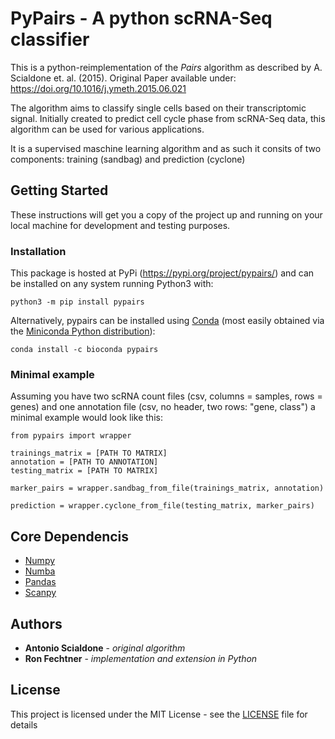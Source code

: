 # PyPairs - A python scRNA-Seq classifier

This is a python-reimplementation of the _Pairs_ algorithm as described by A. Scialdone et. al. (2015).
Original Paper available under: https://doi.org/10.1016/j.ymeth.2015.06.021

The algorithm aims to classify single cells based on their transcriptomic signal. Initially created to predict cell
cycle phase from scRNA-Seq data, this algorithm can be used for various applications.

It is a supervised maschine learning algorithm and as such it consits of two components: 
training (sandbag) and prediction (cyclone)

## Getting Started

These instructions will get you a copy of the project up and running on your local machine for development and testing 
purposes. 

### Installation

This package is hosted at PyPi (https://pypi.org/project/pypairs/) and can be installed on any system running Python3 
with:

```
python3 -m pip install pypairs
```

Alternatively, pypairs can be installed using [Conda](https://conda.io/docs/) (most easily obtained via the [Miniconda Python distribution](https://conda.io/miniconda.html)):

```
conda install -c bioconda pypairs
```

### Minimal example

Assuming you have two scRNA count files (csv, columns = samples, rows = genes) and one annotation file (csv, no header, 
two rows: "gene, class") a minimal example would look like this:

```
from pypairs import wrapper

trainings_matrix = [PATH TO MATRIX]
annotation = [PATH TO ANNOTATION]
testing_matrix = [PATH TO MATRIX]

marker_pairs = wrapper.sandbag_from_file(trainings_matrix, annotation)

prediction = wrapper.cyclone_from_file(testing_matrix, marker_pairs)
```

## Core Dependencis

* [Numpy](http://www.numpy.org/) 
* [Numba](https://numba.pydata.org/)
* [Pandas](https://pandas.pydata.org/)
* [Scanpy](https://github.com/theislab/scanpy)

## Authors

* **Antonio Scialdone** - *original algorithm*
* **Ron Fechtner** - *implementation and extension in Python*

## License 

This project is licensed under the MIT License - see the [LICENSE](LICENSE) file for details
